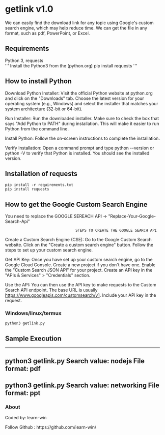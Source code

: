 # getlink v1.0    
We can easily find the download link for any topic using Google's custom search engine, which may help reduce time. We can get the file in any format, such as pdf, PowerPoint, or Excel.  

## Requirements
Python 3, requests    
'''
Install the Python3 from the (python.org)
pip install requests
'''

## How to install Python

Download Python Installer:
Visit the official Python website at python.org and click on the "Downloads" tab. Choose the latest version for your operating system (e.g., Windows) and select the installer that matches your system architecture (32-bit or 64-bit).

Run Installer:
Run the downloaded installer. Make sure to check the box that says "Add Python to PATH" during installation. This will make it easier to run Python from the command line.

Install Python:
Follow the on-screen instructions to complete the installation.

Verify Installation:
Open a command prompt and type python --version or python -V to verify that Python is installed. You should see the installed version.

## Installation of requests

    pip install -r requirements.txt
    pip install requests

## How to get the Google Custom Search Engine

You need to replace the GOOGLE SEREACH API -> "Replace-Your-Google-Search-Api"

                                    STEPS TO CREATE THE GOOGLE SEARCH API 

Create a Custom Search Engine (CSE):
Go to the Google Custom Search website.
Click on the "Create a custom search engine" button.
Follow the steps to set up your custom search engine.

Get API Key:
Once you have set up your custom search engine, go to the Google Cloud Console.
Create a new project if you don't have one.
Enable the "Custom Search JSON API" for your project.
Create an API key in the "APIs & Services" > "Credentials" section.

Use the API:
You can then use the API key to make requests to the Custom Search API endpoint. The base URL is usually https://www.googleapis.com/customsearch/v1.
Include your API key in the request.

### Windows/linux/termux

    python3 getlink.py

## Sample Execution 

------------------------
python3 getlink.py
Search value: nodejs
File format: pdf
------------------------
python3 getlink.py
Search value: networking
File format: ppt
------------------------

### About

<p>Coded by: learn-win</p>
<p>Follow Github : https://github.com/learn-win/</p>




